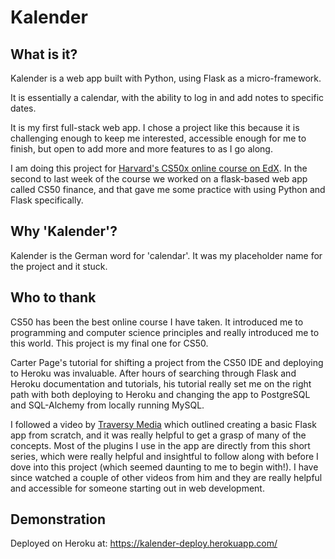 # Kalender

## What is it?

Kalender is a web app built with Python, using Flask as a micro-framework.

It is essentially a calendar, with the ability to log in and add notes to specific dates.

It is my first full-stack web app. I chose a project like this because it is challenging enough to keep me interested, accessible enough for me to finish, but open to add more and more features to as I go along.

I am doing this project for [Harvard's CS50x online course on EdX](https://www.edx.org/course/cs50s-introduction-computer-science-harvardx-cs50x). In the second to last week of the course we worked on a flask-based web app called CS50 finance, and that gave me some practice with using Python and Flask specifically.

## Why 'Kalender'?

Kalender is the German word for 'calendar'. It was my placeholder name for the project and it stuck.

## Who to thank

CS50 has been the best online course I have taken. It introduced me to programming and computer science principles and really introduced me to this world. This project is my final one for CS50.

Carter Page's tutorial for shifting a project from the CS50 IDE and deploying to Heroku was invaluable. After hours of searching through Flask and Heroku documentation and tutorials, his tutorial really set me on the right path with both deploying to Heroku and changing the app to PostgreSQL and SQL-Alchemy from locally running MySQL.

I followed a video by [Traversy Media](https://www.youtube.com/channel/UC29ju8bIPH5as8OGnQzwJyA) which outlined creating a basic Flask app from scratch, and it was really helpful to get a grasp of many of the concepts. Most of the plugins I use in the app are directly from this short series, which were really helpful and insightful to follow along with before I dove into this project (which seemed daunting to me to begin with!). I have since watched a couple of other videos from him and they are really helpful and accessible for someone starting out in web development.

## Demonstration

Deployed on Heroku at: https://kalender-deploy.herokuapp.com/
